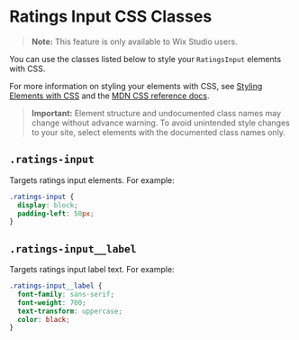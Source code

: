 <!-- This article was published using the Doc Push single-sourcing tool. Any changes to this article MUST be made in the source file. Find it at www.github.com/wix-private/velo-docs.-->

# Ratings Input CSS Classes

> **Note:** This feature is only available to Wix Studio users.

You can use the classes listed below
to style your `RatingsInput` elements with CSS.

For more information on styling your elements with CSS, see
[Styling Elements with CSS]($w/styling-elements-with-css) and the
[MDN CSS reference docs](https://developer.mozilla.org/en-US/docs/Learn/CSS).

<blockquote class="important">

__Important:__
Element structure and undocumented class names
may change without advance warning.
To avoid unintended style changes to your site,
select elements with the documented class names only.

</blockquote>

## `.ratings-input`

Targets ratings input elements.
For example:

```css
.ratings-input {
  display: block;
  padding-left: 50px;
}
```

## `.ratings-input__label`

Targets ratings input label text.
For example:

```css
.ratings-input__label {
  font-family: sans-serif;
  font-weight: 700;
  text-transform: uppercase;
  color: black;
}
```
